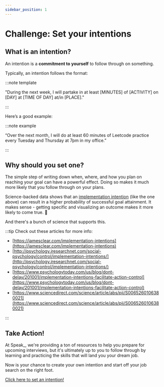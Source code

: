 ```yaml
---
sidebar_position: 1
---
```


# Challenge: Set your intentions

## What is an intention?

An intention is a **commitment to yourself** to follow through on something.

Typically, an intention follows the format:

:::note template

"During the next week, I will partake in at least [MINUTES] of [ACTIVITY] on [DAY] at [TIME OF DAY] at/in [PLACE]."

:::

Here’s a good example:

:::note example

“Over the next month, I will do at least 60 minutes of Leetcode practice every Tuesday and Thursday at 7pm in my office.”

:::

## Why should you set one?

The simple step of writing down when, where, and how you plan on reaching your goal can have a powerful effect. Doing so makes it much more likely that you follow through on your plans.

Science-backed data shows that an [implementation intention](https://en.wikipedia.org/wiki/Implementation_intention) (like the one above) can result in a higher probability of successful goal attainment. It makes sense - getting specific and visualizing an outcome makes it more likely to come true. 🔮

And there's a bunch of science that supports this.

:::tip Check out these articles for more info:

- [https://jamesclear.com/implementation-intentions](https://jamesclear.com/implementation-intentions)
- [http://psychology.iresearchnet.com/social-psychology/control/implementation-intentions/](http://psychology.iresearchnet.com/social-psychology/control/implementation-intentions/)
- [https://www.psychologytoday.com/us/blog/dont-delay/201001/implementation-intentions-facilitate-action-control](https://www.psychologytoday.com/us/blog/dont-delay/201001/implementation-intentions-facilitate-action-control)
- [https://www.sciencedirect.com/science/article/abs/pii/S0065260106380021](https://www.sciencedirect.com/science/article/abs/pii/S0065260106380021)

:::

## Take Action!

At Speak\_, we're providing a ton of resources to help you prepare for upcoming interviews, but it's ultimately up to you to follow through by learning and practicing the skills that will land you your dream job.

Now is your chance to create your own intention and start off your job search on the right foot.

<a className="btn" href="https://airtable.com/shrcn1QBzW5liRKf3">Click here to set an intention!</a>
